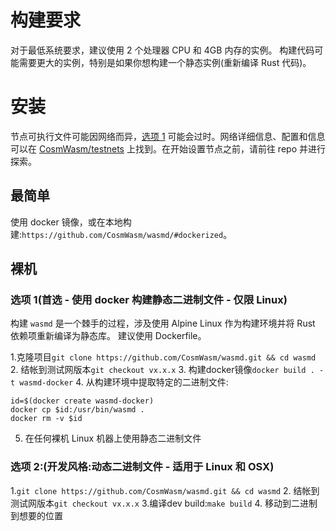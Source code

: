 # 构建要求

对于最低系统要求，建议使用 2 个处理器 CPU 和 4GB 内存的实例。
构建代码可能需要更大的实例，特别是如果你想构建一个静态实例(重新编译 Rust 代码)。

# 安装

节点可执行文件可能因网络而异，[选项 1](#option-1-preferred-build-static-binary-using-docker-linux-only)
可能会过时。网络详细信息、配置和信息可以在 [CosmWasm/testnets](https://github.com/CosmWasm/testnets) 上找到。在开始设置节点之前，请前往 repo 并进行探索。

## 最简单

使用 docker 镜像，或在本地构建:`https://github.com/CosmWasm/wasmd/#dockerized`。

## 裸机

### 选项 1(首选 - 使用 docker 构建静态二进制文件 - 仅限 Linux)

构建 `wasmd` 是一个棘手的过程，涉及使用 Alpine Linux 作为构建环境并将 Rust 依赖项重新编译为静态库。
建议使用 Dockerfile。

1.克隆项目`git clone https://github.com/CosmWasm/wasmd.git && cd wasmd`
2. 结帐到测试网版本`git checkout vx.x.x`
3. 构建docker镜像`docker build . -t wasmd-docker`
4. 从构建环境中提取特定的二进制文件:

   ```shell
   id=$(docker create wasmd-docker)
   docker cp $id:/usr/bin/wasmd .
   docker rm -v $id
   ```

5. 在任何裸机 Linux 机器上使用静态二进制文件

### 选项 2:(开发风格:动态二进制文件 - 适用于 Linux 和 OSX)

1.`git clone https://github.com/CosmWasm/wasmd.git && cd wasmd`
2. 结帐到测试网版本`git checkout vx.x.x`
3.编译dev build:`make build`
4. 移动到二进制到想要的位置
